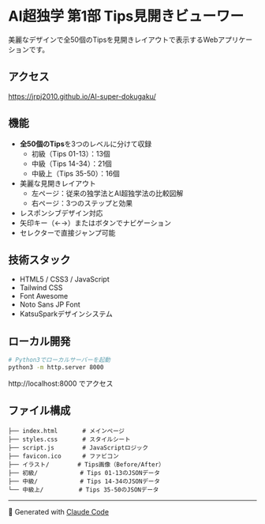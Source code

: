 # AI超独学 第1部 Tips見開きビューワー

美麗なデザインで全50個のTipsを見開きレイアウトで表示するWebアプリケーションです。

## アクセス

https://jrpj2010.github.io/AI-super-dokugaku/

## 機能

- **全50個のTips**を3つのレベルに分けて収録
  - 初級（Tips 01-13）：13個
  - 中級（Tips 14-34）：21個  
  - 中級上（Tips 35-50）：16個
- 美麗な見開きレイアウト
  - 左ページ：従来の独学法とAI超独学法の比較図解
  - 右ページ：3つのステップと効果
- レスポンシブデザイン対応
- 矢印キー（←→）またはボタンでナビゲーション
- セレクターで直接ジャンプ可能

## 技術スタック

- HTML5 / CSS3 / JavaScript
- Tailwind CSS
- Font Awesome
- Noto Sans JP Font
- KatsuSparkデザインシステム

## ローカル開発

```bash
# Python3でローカルサーバーを起動
python3 -m http.server 8000
```

http://localhost:8000 でアクセス

## ファイル構成

```
├── index.html       # メインページ
├── styles.css       # スタイルシート
├── script.js        # JavaScriptロジック
├── favicon.ico      # ファビコン
├── イラスト/        # Tips画像（Before/After）
├── 初級/            # Tips 01-13のJSONデータ
├── 中級/            # Tips 14-34のJSONデータ
└── 中級上/          # Tips 35-50のJSONデータ
```

---

🎯 Generated with [Claude Code](https://claude.ai/code)